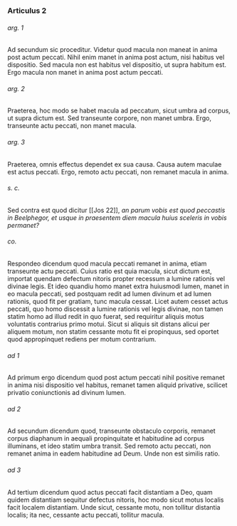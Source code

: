 ### Articulus 2

###### arg. 1
Ad secundum sic proceditur. Videtur quod macula non maneat in anima post actum peccati. Nihil enim manet in anima post actum, nisi habitus vel dispositio. Sed macula non est habitus vel dispositio, ut supra habitum est. Ergo macula non manet in anima post actum peccati.

###### arg. 2
Praeterea, hoc modo se habet macula ad peccatum, sicut umbra ad corpus, ut supra dictum est. Sed transeunte corpore, non manet umbra. Ergo, transeunte actu peccati, non manet macula.

###### arg. 3
Praeterea, omnis effectus dependet ex sua causa. Causa autem maculae est actus peccati. Ergo, remoto actu peccati, non remanet macula in anima.

###### s. c.
Sed contra est quod dicitur [[Jos 22]], *an parum vobis est quod peccastis in Beelphegor, et usque in praesentem diem macula huius sceleris in vobis permanet?*

###### co.
Respondeo dicendum quod macula peccati remanet in anima, etiam transeunte actu peccati. Cuius ratio est quia macula, sicut dictum est, importat quendam defectum nitoris propter recessum a lumine rationis vel divinae legis. Et ideo quandiu homo manet extra huiusmodi lumen, manet in eo macula peccati, sed postquam redit ad lumen divinum et ad lumen rationis, quod fit per gratiam, tunc macula cessat. Licet autem cesset actus peccati, quo homo discessit a lumine rationis vel legis divinae, non tamen statim homo ad illud redit in quo fuerat, sed requiritur aliquis motus voluntatis contrarius primo motui. Sicut si aliquis sit distans alicui per aliquem motum, non statim cessante motu fit ei propinquus, sed oportet quod appropinquet rediens per motum contrarium.

###### ad 1
Ad primum ergo dicendum quod post actum peccati nihil positive remanet in anima nisi dispositio vel habitus, remanet tamen aliquid privative, scilicet privatio coniunctionis ad divinum lumen.

###### ad 2
Ad secundum dicendum quod, transeunte obstaculo corporis, remanet corpus diaphanum in aequali propinquitate et habitudine ad corpus illuminans, et ideo statim umbra transit. Sed remoto actu peccati, non remanet anima in eadem habitudine ad Deum. Unde non est similis ratio.

###### ad 3
Ad tertium dicendum quod actus peccati facit distantiam a Deo, quam quidem distantiam sequitur defectus nitoris, hoc modo sicut motus localis facit localem distantiam. Unde sicut, cessante motu, non tollitur distantia localis; ita nec, cessante actu peccati, tollitur macula.

